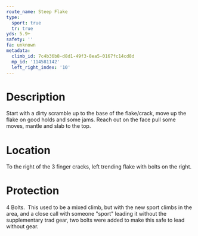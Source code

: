 ```yaml
---
route_name: Steep Flake
type:
  sport: true
  tr: true
yds: 5.9+
safety: ''
fa: unknown
metadata:
  climb_id: 7c4b36b8-d8d1-49f3-8ea5-0167fc14cd8d
  mp_id: '114581142'
  left_right_index: '10'
---
```

# Description
Start with a dirty scramble up to the base of the flake/crack, move up the flake on good holds and some jams. Reach out on the face pull some moves, mantle and slab to the top.

# Location
To the right of the 3 finger cracks, left trending flake with bolts on the right.

# Protection
4 Bolts.  This used to be a mixed climb, but with the new sport climbs in the area, and a close call with someone "sport" leading it without the supplementary trad gear, two bolts were added to make this safe to lead without gear.
